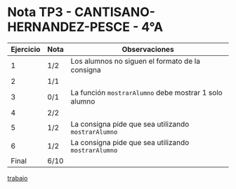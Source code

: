 # Nota TP3 - CANTISANO-HERNANDEZ-PESCE - 4°A

| Ejercicio | Nota | Observaciones                                         |
| --------- | ---- | ----------------------------------------------------- |
| 1         | 1/2  | Los alumnos no siguen el formato de la consigna       |
| 2         | 1/1  |                                                       |
| 3         | 0/1  | La función `mostrarAlumno` debe mostrar 1 solo alumno |
| 4         | 2/2  |                                                       |
| 5         | 1/2  | La consigna pide que sea utilizando `mostrarAlumno`   |
| 6         | 1/2  | La consigna pide que sea utilizando `mostrarAlumno`   |
| Final     | 6/10 |                                                       |

[trabajo](https://drive.google.com/file/d/1vF5v5o-2IVSIAstdtbQU-scWupnEMbPY/view)
